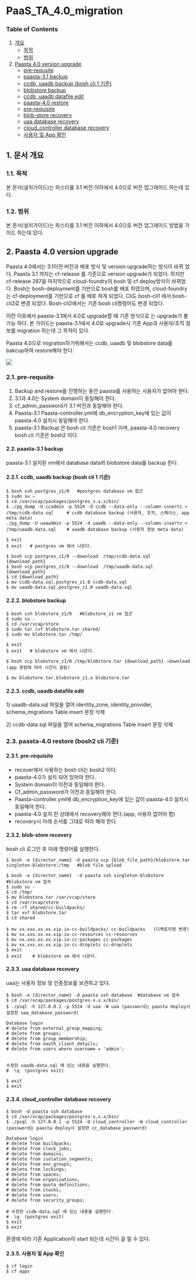 # PaaS\_TA\_4.0\_migration

### Table of Contents

1. [개요](paas_ta_4.0_migration.md#1)
   * [목적](paas_ta_4.0_migration.md#2)
   * [범위](paas_ta_4.0_migration.md#3)
2. [Paasta 4.0 version upgrade](paas_ta_4.0_migration.md#4)
   * [pre-requsite](paas_ta_4.0_migration.md#5)
   * [paasta-3.1 backup](paas_ta_4.0_migration.md#6)
   * [ccdb, uaadb backup \(bosh cli 1 기준\)](paas_ta_4.0_migration.md#7)
   * [blobstore backup](paas_ta_4.0_migration.md#8)
   * [ccdb, uaadb datafile edit](paas_ta_4.0_migration.md#9)
   * [paasta-4.0 restore](paas_ta_4.0_migration.md#10)
   * [pre-requisite](paas_ta_4.0_migration.md#11)
   * [blob-store recovery](paas_ta_4.0_migration.md#12)
   * [uaa database recovery](paas_ta_4.0_migration.md#13)
   * [cloud\_controller database recovery](paas_ta_4.0_migration.md#14)
   * [사용자 및 App 확인 ](paas_ta_4.0_migration.md#15)

## 1.  문서 개요

### 1.1.  목적

본 문서\(설치가이드\)는 파스타를 3.1 버전 이하에서 4.0으로 버전 업그레이드 하는데 있다.

### 1.2.  범위

본 문서\(설치가이드\)는 파스타를 3.1 버전 이하에서 4.0으로 버전 업그레이드 방법을 가이드 하는데 있다.

## 2. Paasta 4.0 version upgrade

Paasta 4.0에서는 3.1이전 버전과 배포 방식 및 version upgrade하는 방식이 바뀌 었다. Paasta 3.1 까지는 cf-release 를 기준으로 version upgrade가 되었다. 하지만 cf-release 287을 마지막으로 cloud-foundry의 bosh 및 cf deploy방식이 바뀌었다. Bosh는 bosh-deployment를 기반으로 bosh를 배포 하였으며, cloud-foundry는 cf-deployment를 기반으로 cf 를 배포 하게 되었다. Cli도 bosh-cli1 에서 bosh-cli2로 변경 되었다. Bosh-cli2에서는 기존 bosh cli명령어도 변경 되었다.

이런 이유에서 paasta-3.1에서 4.0로 upgrade할 때 기존 방식으로 는 upgrade가 불가능 하다. 본 가이드는 paasta-3.1에서 4.0로 upgrade시 기존 App과 사용자/조직 정보를 migration 하는데 그 목적이 있다.

Paasta 4.0으로 migration하기위해서는 ccdb, uaadb 및 blobstore data를 bakcup하여 restore해야 한다.

![](paasta4.0-migration.png)

### 2.1.    pre-requsite

1. Backup and restore를 진행하는 동안  paasta를 사용하는 사용자가 없어야 한다. 
2. 3.1과 4.0는 System domain이 동일해야 한다.
3. cf\_admin\_password가 3.1 버전과 동일해야 한다.
4. Paasta-3.1 Paasta-controller.yml에 db\_encryption\_key에 있는 값이 paasta-4.0 설치시 동일해야 한다. 
5. paasta-3.1 Backup 은 bosh cli 기준은 bosh1 이며, paasta-4.0 recovery bosh cli 기준은 bosh2 이다.

#### 2.2.    paasta-3.1 backup

paasta-3.1 설치된 vm에서 database data와 blobstore data를 backup 한다.

#### 2.2.1.    ccdb, uaadb backup \(bosh cli 1 기준\)

```text
$ bosh ssh postgres_z1/0   #postgres database vm 접근
$ sudo su –
$ cd /var/vcap/packages/postgres_x.x.x/bin/
$ ./pg_dump -U ccadmin -p 5524 -d ccdb --data-only --column-inserts > /tmp/ccdb-data.sql     # ccdb database backup (사용자, 조직, 스페이스, app meta data)
./pg_dump -U uaaadmin -p 5524 -d uaadb --data-only --column-inserts > /tmp/uaadb-data.sql    # uaadb database backup (사용자 정보 meta data)

$ exit
$ exit   # postgres vm 에서 나온다.

$ bosh scp postgres_z1/0 --download  /tmp/ccdb-data.sql  {download_path}
$ bosh scp postgres_z1/0 --download  /tmp/uaadb-data.sql  {download_path}
$ cd {download_path}
$ mv ccdb-data.sql.postgres_z1.0 ccdb-data.sql
$ mv uaadb-data.sql.postgres_z1.0 uaadb-data.sql
```

#### 2.2.2.    blobstore backup

```text
$ bosh ssh blobstore_z1/0   #blobstore_z1 vm 접근
$ sudo su -
$ cd /var/vcap/store  
$ sudo tar cvf blobstore.tar shared/
$ sudo mv blobstore.tar /tmp/

$ exit
$ exit   # blobstore vm 에서 나온다.

$ bosh scp blobstore_z1/0 /tmp/blobstore.tar {download_path} –download  (app 용량에 따라 시간이 걸림)

$ mv blobstore.tar.blobstore_z1.o blobstore.tar
```

#### 2.2.3.    ccdb, uaadb datafile edit

1\) uaadb-data.sql 파일을 열어 identity\_zone, identity\_provider, schema\_migrations Table insert 문장 삭제

2\) ccdb-data.sql 파일을 열어 schema\_migrations Table insert 문장 삭제

### 2.3.    paasta-4.0 restore \(bosh2 cli 기준\)

#### 2.3.1.    pre-requisite

* recover에서 사용하는 bosh cli는 bosh2 이다.
* paasta-4.0가 설치 되어 있어야 한다.
* System domain이 이전과 동일해야 한다.
* Cf\_admin\_password가 이전과 동일해야 한다.
* Paasta-controller.yml에 db\_encryption\_key에 있는 값이 paasta-4.0 설치시 동일해야 한다.
* paasta-4.0 설치 한 상태에서 recovery해야 한다.\(app, 사용자 없어야 함\)
* recovery시 아래 순서를 그대로 따라 해야 한다.

#### 2.3.2.    blob-store recovery

bosh cli 로그인 후 아래 명령어를 실행한다.

```text
$ bosh -e {director_name} -d paasta scp {blob_file_path}/blobstore.tar singleton-blobstore:/tmp   #blob file upload

$ bosh -e {director_name}  -d paasta ssh singleton-blobstore  #blobstore vm 접속
$ sudo su - 
$ cd /tmp/
$ mv blobstore.tar /var/vcap/store
$ cd /var/vcap/store
$ rm -rf shared/cc-buildpacks/
$ tar xvf blobstore.tar
$ cd shared

$ mv xx.xxx.xx.xx.xip.io-cc-buildpacks/ cc-buildpacks   (디렉토리명 변경)
$ mv xx.xxx.xx.xx.xip.io-cc-resources cc-resources
$ mv xx.xxx.xx.xx.xip.io-cc-packages cc-packages
$ mv xx.xxx.xx.xx.xip.io-cc-droplets cc-droplets
$ exit
$ exit    # blobstore vm 에서 나온다.
```

#### 2.3.3.    uaa database recovery

uaa는 사용자 정보 및 인증정보를 보관하고 있다.

```text
$ bosh -e {director_name} -d paasta ssh database  #database vm 접속
$ cd /var/vcap/packages/postgres-x.x.x/bin/
$ ./psql -h 127.0.0.1 -p 5524 -U uaa -W uaa (password는 paasta deploy시 설정한 uaa_database_password)

Database login
# delete from external_group_mapping;
# delete from groups;
# delete from group_membership;
# delete from oauth_client_details;
# delete from users where username = 'admin';


수정한 uaadb-data.sql 에 있는 내용을 실행한다.
#  \q  (postgres exit)

$ exit 
$ exit
```

#### 2.3.4.    cloud\_controller database recovery

```text
$ bosh -d paasta ssh database
$ cd /var/vcap/packages/postgres-x.x.x/bin/
$ ./psql -h 127.0.0.1 -p 5524 -U cloud_controller -W cloud_controller (password는 paasta deploy시 설정한 cc_database_password)

Database login
# delete from buildpacks;
# delete from clock_jobs;
# delete from domains;
# delete from isolation_segments;
# delete from env_groups; 
# delete from lockings;
# delete from spaces;
# delete from organizations;
# delete from quota_definitions;
# delete from stacks;
# delete from users;
# delete from security_groups;

# 수정한 ccdb-data.sql 에 있는 내용을 실행한다.
#  \q  (postgres exit)
$ exit
$ exit
```

환경에 따라 기존 Application이 start 되는데 시간이 걸 릴 수 있다.

#### 2.3.5.    사용자 및 App 확인

```text
$ cf login
$ cf apps
```

[PaaSTa_Migration_Image]:./images/paasta4.0-migration.png
